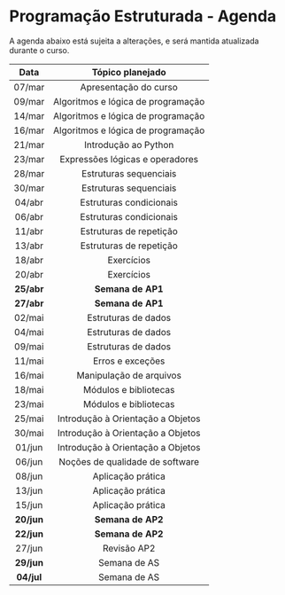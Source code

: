 # Programação Estruturada - Agenda

A agenda abaixo está sujeita a alterações, e será mantida atualizada durante o curso.

|  **Data**  |        **Tópico planejado**        |
|:----------:|:----------------------------------:|
|   07/mar   |        Apresentação do curso       |
|   09/mar   | Algoritmos e lógica de programação |
|   14/mar   | Algoritmos e lógica de programação |
|   16/mar   | Algoritmos e lógica de programação |
|   21/mar   |        Introdução ao Python        |
|   23/mar   |   Expressões lógicas e operadores  |
|   28/mar   |       Estruturas sequenciais       |
|   30/mar   |       Estruturas sequenciais       |
|   04/abr   |       Estruturas condicionais      |
|   06/abr   |       Estruturas condicionais      |
|   11/abr   |       Estruturas de repetição      |
|   13/abr   |       Estruturas de repetição      |
|   18/abr   |             Exercícios             |
|   20/abr   |             Exercícios             |
| **25/abr** |          **Semana de AP1**         |
| **27/abr** |          **Semana de AP1**         |
|   02/mai   |         Estruturas de dados        |
|   04/mai   |         Estruturas de dados        |
|   09/mai   |         Estruturas de dados        |
|   11/mai   |          Erros e exceções          |
|   16/mai   |       Manipulação de arquivos      |
|   18/mai   |        Módulos e bibliotecas       |
|   23/mai   |        Módulos e bibliotecas       |
|   25/mai   |  Introdução à Orientação a Objetos |
|   30/mai   |  Introdução à Orientação a Objetos |
|   01/jun   |  Introdução à Orientação a Objetos |
|   06/jun   |   Noções de qualidade de software  |
|   08/jun   |          Aplicação prática         |
|   13/jun   |          Aplicação prática         |
|   15/jun   |          Aplicação prática         |
| **20/jun** |          **Semana de AP2**         |
| **22/jun** |          **Semana de AP2**         |
|   27/jun   |             Revisão AP2            |
| **29/jun** |            Semana de AS            |
| **04/jul** |            Semana de AS            |
